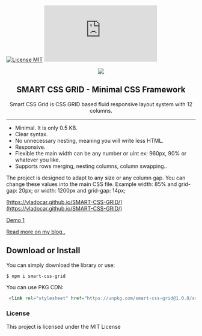 [![License MIT](https://img.shields.io/badge/licence-MIT-blue.svg)](https://choosealicense.com/licenses/mit/)
[![Gzip Size](https://img.badgesize.io/https://unpkg.com/smart-css-grid@1.0.0/smart-grid.css?compression=gzip)](https://unpkg.com/smart-css-grid@1.0.0/smart-grid.css)




<p align="center"><img src="smart-grid-logo.svg" /></p>

<h2 align="center"> SMART CSS GRID - Minimal CSS Framework </h2>

<p align="center"> Smart CSS Grid is CSS GRID based fluid responsive layout system with 12 columns. </p> 

<hr/>

* Minimal. It is only 0.5 KB. 
* Clear syntax. 
* No unnecessary nesting, meaning you will write less HTML.
* Responsive.
* Flexible the main width can be any number or uint ex: 960px, 90% or whatever you like.
* Supports rows merging, nesting columns, column swapping..

The project is designed to adapt to any size or any column gap. You can change these values into the main CSS file. Example width: 85% and grid-gap: 20px; or width: 1200px and grid-gap: 14px;

[https://vladocar.github.io/SMART-CSS-GRID/](https://vladocar.github.io/SMART-CSS-GRID/)

[Demo 1](https://vladocar.github.io/SMART-CSS-GRID/Smart-Grid-Demo.html)

[Read more on my blog..](http://www.vcarrer.com/2018/05/smart-css-grid.html)


## Download or Install

You can simply download the library or use:

```
$ npm i smart-css-grid
```

You can use PKG CDN:

```html
 <link rel="stylesheet" href="https://unpkg.com/smart-css-grid@1.0.0/smart-grid.css">
```

### License

This project is licensed under the MIT License
